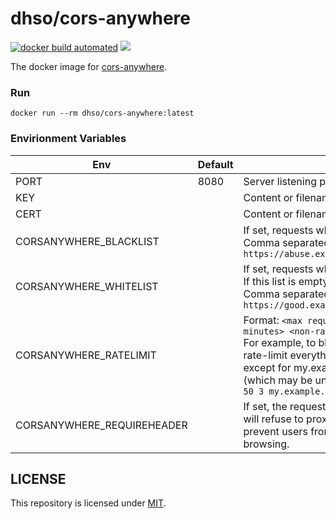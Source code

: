 # dhso/cors-anywhere

[![docker build automated](https://img.shields.io/docker/cloud/automated/testcab/cors-anywhere.svg)](https://hub.docker.com/r/dhso/cors-anywhere "dhso/cors-anywhere")
[![](https://images.microbadger.com/badges/image/dhso/cors-anywhere.svg)](https://microbadger.com/images/dhso/cors-anywhere "dhso/cors-anywhere")

The docker image for [cors-anywhere](https://github.com/Rob--W/cors-anywhere).


### Run

```
docker run --rm dhso/cors-anywhere:latest
```

### Envirionment Variables

Env  | Default | Description
---- | ------- | -----------
PORT | 8080    | Server listening port
KEY  |         | Content or filename of TLS Key
CERT |         | Content or filename of TLS Certificate
CORSANYWHERE_BLACKLIST | | If set, requests whose origin is listed are blocked.<br>Comma separated. Example: `https://abuse.example.com,http://abuse.example.com`
CORSANYWHERE_WHITELIST | | If set, requests whose origin is not listed are blocked.<br>If this list is empty, all origins are allowed.<br>Comma separated. Example: `https://good.example.com,http://good.example.com`
CORSANYWHERE_RATELIMIT | | Format: `<max requests per period> <period in minutes> <non-ratelimited hosts>`<br>For example, to blacklist abuse.example.com and rate-limit everything to 50 requests per 3 minutes, except for my.example.com and my2.example.com (which may be unlimited), use:<br>`50 3 my.example.com my2.example.com`
CORSANYWHERE_REQUIREHEADER | | If set, the request must include this header or the API will refuse to proxy. Recommended if you want to prevent users from using the proxy for normal browsing.


## LICENSE

This repository is licensed under [MIT](LICENSE).
